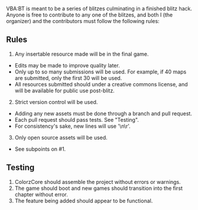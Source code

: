 VBA:BT is meant to be a series of blitzes culminating in a finished blitz hack.
Anyone is free to contribute to any one of the blitzes, and
both I (the organizer) and the contributors must follow the following rules:

## Rules

1) Any insertable resource made will be in the final game.
 - Edits may be made to improve quality later.
 - Only up to so many submissions will be used. For example, if 40 maps are submitted, only the first 30 will be used.
 - All resources submitted should under a creative commons license, and will be available for public use post-blitz.

2) Strict version control will be used.
 - Adding any new assets must be done through a branch and pull request.
 - Each pull request should pass tests. See "Testing".
 - For consistency's sake, new lines will use '\n\r'.
 
3) Only open source assets will be used.
 - See subpoints on #1.

## Testing

1) ColorzCore should assemble the project without errors or warnings.
2) The game should boot and new games should transition into the first chapter without error.
3) The feature being added should appear to be functional.

